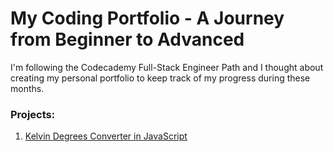 # My Coding Portfolio - A Journey from Beginner to Advanced

I'm following the Codecademy Full-Stack Engineer Path and I thought about creating my personal portfolio to keep track of my progress during these months.

### Projects:

1) [Kelvin Degrees Converter in JavaScript](https://github.com/foresta86/portfolio/commit/0ce05a890c0606873ed01ac71c47562387b57395)
